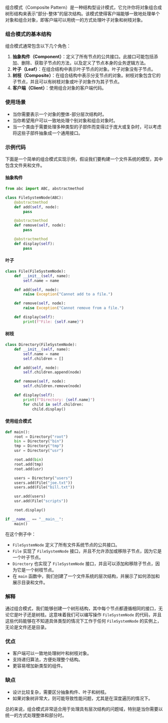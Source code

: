 组合模式（Composite Pattern）是一种结构型设计模式，它允许你将对象组合成树形结构来表示“部分-整体”的层次结构。该模式使得客户端能够一致地处理单个对象和组合对象，即客户端可以用统一的方式处理叶子对象和树枝对象。

### 组合模式的基本结构

组合模式通常包含以下几个角色：

1. **抽象构件（Component）**：定义了所有节点的公共接口。此接口可能包括添加、删除、获取子节点的方法，以及定义了节点本身的业务逻辑方法。
2. **叶子（Leaf）**：在组合结构中表示叶子节点的对象。叶子对象没有子节点。
3. **树枝（Composite）**：在组合结构中表示分支节点的对象。树枝对象包含它的子节点，并且可以有树枝对象或叶子对象作为其子节点。
4. **客户端（Client）**：使用组合对象的客户端代码。

### 使用场景

- 当你需要表示一个对象的整体-部分层次结构时。
- 当你希望用户可以一致地处理个别对象和组合对象时。
- 当一个类由于需要处理多种类型的子部件而变得过于庞大或复杂时，可以考虑将这些子部件抽象成一个通用接口。

### 示例代码

下面是一个简单的组合模式实现示例，假设我们要构建一个文件系统的模型，其中包含文件夹和文件。

#### 抽象构件

```python
from abc import ABC, abstractmethod

class FileSystemNode(ABC):
    @abstractmethod
    def add(self, node):
        pass

    @abstractmethod
    def remove(self, node):
        pass

    @abstractmethod
    def display(self):
        pass
```

#### 叶子

```python
class File(FileSystemNode):
    def __init__(self, name):
        self.name = name

    def add(self, node):
        raise Exception("Cannot add to a file.")

    def remove(self, node):
        raise Exception("Cannot remove from a file.")

    def display(self):
        print(f"File: {self.name}")
```

#### 树枝

```python
class Directory(FileSystemNode):
    def __init__(self, name):
        self.name = name
        self.children = []

    def add(self, node):
        self.children.append(node)

    def remove(self, node):
        self.children.remove(node)

    def display(self):
        print(f"Directory: {self.name}")
        for child in self.children:
            child.display()
```

#### 使用组合模式

```python
def main():
    root = Directory("root")
    bin = Directory("bin")
    tmp = Directory("tmp")
    usr = Directory("usr")

    root.add(bin)
    root.add(tmp)
    root.add(usr)

    users = Directory("users")
    users.add(File("joe.txt"))
    users.add(File("bill.txt"))

    usr.add(users)
    usr.add(File("scripts"))

    root.display()

if __name__ == "__main__":
    main()
```

在这个例子中：
- `FileSystemNode` 定义了所有文件系统节点的公共接口。
- `File` 实现了 `FileSystemNode` 接口，并且不允许添加或移除子节点，因为它是一个叶子节点。
- `Directory` 也实现了 `FileSystemNode` 接口，并且可以添加和移除子节点，因为它是一个树枝节点。
- 在 `main` 函数中，我们创建了一个文件系统的层次结构，并展示了如何添加和展示目录和文件。

### 解释

通过组合模式，我们能够创建一个树形结构，其中每个节点都遵循相同的接口，无论它是叶子还是树枝。这意味着我们可以编写操作 `FileSystemNode` 的代码，并且这些代码能够在不知道具体类型的情况下工作于任何 `FileSystemNode` 的实例上，无论是文件还是目录。

### 优点

- 客户端可以一致地处理树叶和树枝对象。
- 支持递归算法，方便处理整个结构。
- 更容易增加新类型的组件。

### 缺点

- 设计比较复杂，需要区分抽象构件、叶子和树枝。
- 如果对象树非常大，则可能导致性能问题，尤其是在深度遍历的情况下。

总的来说，组合模式非常适合用于处理具有层次结构的问题域，特别是当你需要以统一的方式处理整体和部分时。